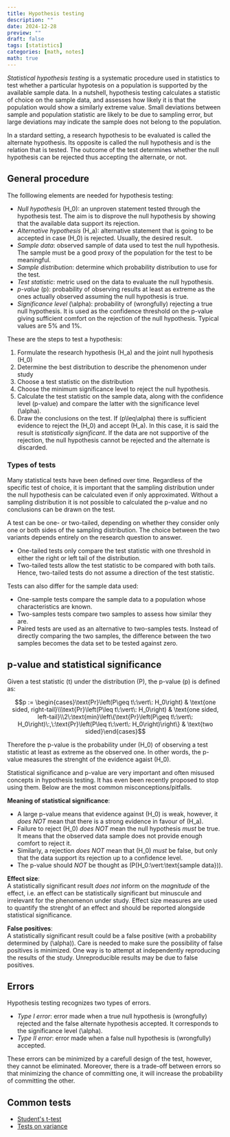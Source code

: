 ```yaml
---
title: Hypothesis testing
description: ""
date: 2024-12-28
preview: ""
draft: false
tags: [statistics]
categories: [math, notes]
math: true
---
```


_Statistical hypothesis testing_ is a systematic procedure used in statistics to test whether a particular hypotesis on a population is supported by the available sample data.
In a nutshell, hypothesis testing calculates a statistic of choice on the sample data, and assesses how likely it is that the population would show a similarly extreme value. Small deviations between sample and population statistic are likely to be due to sampling error, but large deviations may indicate the sample does not belong to the population.

In a stardard setting, a research hypothesis to be evaluated is called the alternate hypothesis. Its opposite is called the null hypothesis and is the relation that is tested. The outcome of the test determines whether the null hypothesis can be rejected thus accepting the alternate, or not.

## General procedure

The folllowing elements are needed for hypothesis testing:

- _Null hypothesis_ \(H_0\): an unproven statement tested through the hypothesis test. The aim is to disprove the null hypothesis by showing that the available data support its rejection.
- _Alternative hypothesis_ \(H_a\): alternative statement that is going to be accepted in case \(H_0\) is rejected. Usually, the desired result.
- _Sample data_: observed sample of data used to test the null hypothesis. The sample must be a good proxy of the population for the test to be meaningful.
- _Sample distribution_: determine which probability distribution to use for the test.
- _Test statistic_: metric used on the data to evaluate the null hypothesis.
- _p-value_ \(p\): probability of observing results at least as extreme as the ones actually observed assuming the null hypothesis is true.
- _Significance level_ \(\alpha\): probability of (wrongfully) rejecting a true null hypothesis. It is used as the confidence threshold on the p-value giving sufficient comfort on the rejection of the null hypothesis. Typical values are 5\% and 1\%.

These are the steps to test a hypothesis:

1. Formulate the research hypothesis \(H_a\) and the joint null hypothesis \(H_0\)
2. Determine the best distribution to describe the phenomenon under study
3. Choose a test statistic on the distribution
4. Choose the minimum significance level to reject the null hypothesis.
5. Calculate the test statistic on the sample data, along with the confidence level (p-value) and compare the latter with the significance level \(\alpha\).
6. Draw the conclusions on the test. If \(p\leq\alpha\) there is sufficient evidence to reject the \(H_0\) and accept \(H_a\). In this case, it is said the result is _statistically significant_. If the data are not supportive of the rejection, the null hypothesis cannot be rejected and the alternate is discarded.

### Types of tests

Many statistical tests have been defined over time. Regardless of the specific test of choice, it is important that the sampling distribution under the null hypothesis can be calculated even if only approximated. Without a sampling distribution it is not possible to calculated the p-value and no conclusions can be drawn on the test.

A test can be one- or two-tailed, depending on whether they consider only one or both sides of the sampling distribution. The choice between the two variants depends entirely on the research question to answer.

- One-tailed tests only compare the test statistic with one threshold in either the right or left tail of the distribution.
- Two-tailed tests allow the test statistic to be compared with both tails. Hence, two-tailed tests do not assume a direction of the test statistic.

Tests can also differ for the sample data used:

- One-sample tests compare the sample data to a population whose characteristics are known.
- Two-samples tests compare two samples to assess how similar they are.
- Paired tests are used as an alternative to two-samples tests. Instead of directly comparing the two samples, the difference between the two samples becomes the data set to be tested against zero.

## p-value and statistical significance

Given a test statistic \(t\) under the distribution \(P\), the p-value \(p\) is defined as:

$$p := \begin{cases}\text{Pr}\left(P\geq t\:\vert\: H_0\right) & \text{one sided, right-tail}\\\text{Pr}\left(P\leq t\:\vert\: H_0\right) & \text{one sided, left-tail}\\2\:\text{min}\left\{\text{Pr}\left(P\geq t\:\vert\: H_0\right)\:,\:\text{Pr}\left(P\leq t\:\vert\: H_0\right)\right\} & \text{two sided}\end{cases}$$

Therefore the p-value is the probability under \(H_0\) of observing a test statistic at least as extreme as the observed one. In other words, the p-value measures the strenght of the evidence agaist \(H_0\).

Statistical significance and p-value are very important and often misused concepts in hypothesis testing. It has even been recently proposed to stop using them. Below are the most common misconceptions/pitfalls.

**Meaning of statistical significance**:

- A large p-value means that evidence against \(H_0\) is weak, however, it _does NOT_ mean that there is a strong evidence in favour of \(H_a\).
- Failure to reject \(H_0\) _does NOT_ mean the null hypothesis _must_ be true. It means that the observed data sample does not provide enough comfort to reject it.
- Similarly, a rejection _does NOT_ mean that \(H_0\) _must_ be false, but only that the data support its rejection up to a confidence level.
- The p-value should _NOT_ be thought as \(P(H_0\:\vert\:\text{sample data})\).

**Effect size**:\
A statistically significant result _does not_ inform on the _magnitude_ of the effect, i.e. an effect can be statistically significant but minuscule and irrelevant for the phenomenon under study. Effect size measures are used to quantify the strenght of an effect and should be reported alongside statistical significance.

**False positives**:\
A statistically significant result could be a false positive (with a probability determined by \(\alpha\)). Care is needed to make sure the possibility of false positives is minimized. One way is to attempt at independently reproducing the results of the study. Unreproducible results may be due to false positives.

## Errors

Hypothesis testing recognizes two types of errors.

- _Type I error_: error made when a true null hypothesis is (wrongfully) rejected and the false alternate hypothesis accepted. It corresponds to the significance level \(\alpha\).
- _Type II error_: error made when a false null hypothesis is (wrongfully) accepted.

These errors can be minimized by a carefull design of the test, however, they cannot be eliminated. Moreover, there is a trade-off between errors so that minimizing the chance of committing one, it will increase the probability of committing the other.

## Common tests

- [Student's t-test](/notes/student-t-test)
- [Tests on variance](/notes/variance-tests)
